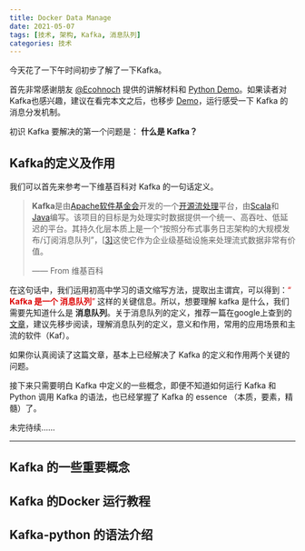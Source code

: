 ```yaml
---
title: Docker Data Manage
date: 2021-05-07 
tags: [技术, 架构, Kafka, 消息队列]
categories: 技术
---
```



今天花了一下午时间初步了解了一下Kafka。

首先非常感谢朋友 [@Ecohnoch](https://github.com/Ecohnoch)  提供的讲解材料和 [Python Demo](git@github.com:Ecohnoch/kafka-python-demo.git)。如果读者对Kafka也感兴趣，建议在看完本文之后，也移步 [Demo](https://github.com/Ecohnoch/kafka-python-demo)，运行感受一下 Kafka 的消息分发机制。

初识 Kafka 要解决的第一个问题是： **什么是 Kafka？**

## Kafka的定义及作用

我们可以首先来参考一下维基百科对 Kafka 的一句话定义。

>**Kafka**是由[Apache软件基金会](https://zh.wikipedia.org/wiki/Apache软件基金会)开发的一个[开源](https://zh.wikipedia.org/wiki/开源)[流处理](https://zh.wikipedia.org/wiki/流处理)平台，由[Scala](https://zh.wikipedia.org/wiki/Scala)和[Java](https://zh.wikipedia.org/wiki/Java)编写。该项目的目标是为处理实时数据提供一个统一、高吞吐、低延迟的平台。其持久化层本质上是一个“按照分布式事务日志架构的大规模发布/订阅消息队列”，[[3\]](https://zh.wikipedia.org/wiki/Kafka#cite_note-3)这使它作为企业级基础设施来处理流式数据非常有价值。
>
>—— From 维基百科

在这句话中，我们运用初高中学习的语文缩写方法，提取出主谓宾，可以得到：<font color="#dd0000">“ **Kafka 是一个 消息队列**” </font>这样的关键信息。所以，想要理解 kafka 是什么，我们需要先知道什么是 **消息队列**。关于消息队列的定义，推荐一篇在google上查到的[文章](https://cloud.tencent.com/developer/article/1006035)，建议先移步阅读，理解消息队列的定义，意义和作用，常用的应用场景和主流的软件（Kaf）。

如果你认真阅读了这篇文章，基本上已经解决了 Kafka 的定义和作用两个关键的问题。

接下来只需要明白 Kafka 中定义的一些概念，即便不知道如何运行 Kafka 和 Python 调用 Kafka 的语法，也已经掌握了 Kafka 的 essence （本质，要素，精髓）了。

未完待续……

___



## Kafka 的一些重要概念





## Kafka 的Docker 运行教程



## Kafka-python 的语法介绍













